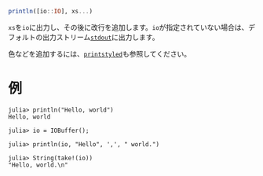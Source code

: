 ```julia
println([io::IO], xs...)
```

`xs`を`io`に出力し、その後に改行を追加します。`io`が指定されていない場合は、デフォルトの出力ストリーム[`stdout`](@ref)に出力します。

色などを追加するには、[`printstyled`](@ref)も参照してください。

# 例

```jldoctest
julia> println("Hello, world")
Hello, world

julia> io = IOBuffer();

julia> println(io, "Hello", ',', " world.")

julia> String(take!(io))
"Hello, world.\n"
```
